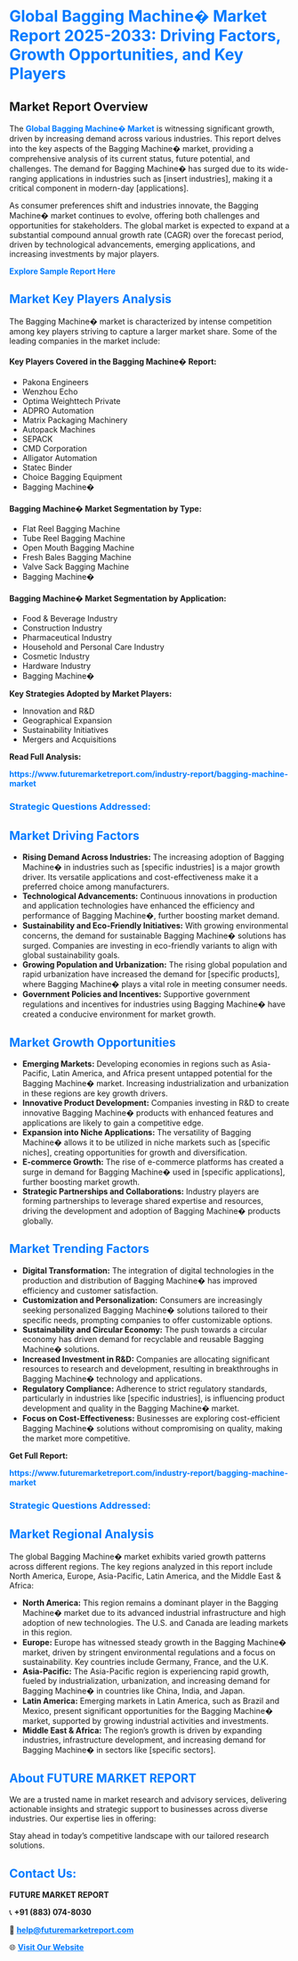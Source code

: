 <h1 style="color: #007BFF;">Global Bagging Machine� Market Report 2025-2033: Driving Factors, Growth Opportunities, and Key Players</h1>

<section id="overview">
<h2>Market Report Overview</h2>
<p>The <a href="https://www.futuremarketreport.com/industry-report/bagging-machine-market" style="color: #007BFF; text-decoration: none;"><strong>Global Bagging Machine� Market</strong></a> is witnessing significant growth, driven by increasing demand across various industries. This report delves into the key aspects of the Bagging Machine� market, providing a comprehensive analysis of its current status, future potential, and challenges. The demand for Bagging Machine� has surged due to its wide-ranging applications in industries such as [insert industries], making it a critical component in modern-day [applications].</p>
<p>As consumer preferences shift and industries innovate, the Bagging Machine� market continues to evolve, offering both challenges and opportunities for stakeholders. The global market is expected to expand at a substantial compound annual growth rate (CAGR) over the forecast period, driven by technological advancements, emerging applications, and increasing investments by major players.</p>
</section>

<section id="overview">
<p><a href="https://www.futuremarketreport.com/request-sample/reportId=98464" style="color: #007BFF; text-decoration: none;"><strong>Explore Sample Report Here</strong></a></p>
</section>

<section id="key-players">
<h2 style="color: #007BFF;">Market Key Players Analysis</h2>
<p>The Bagging Machine� market is characterized by intense competition among key players striving to capture a larger market share. Some of the leading companies in the market include:</p>
<h4>Key Players Covered in the Bagging Machine� Report:</h4>
<ul><li>Pakona Engineers</li><li>Wenzhou Echo</li><li>Optima Weighttech Private</li><li>ADPRO Automation</li><li>Matrix Packaging Machinery</li><li>Autopack Machines</li><li>SEPACK</li><li>CMD Corporation</li><li>Alligator Automation</li><li>Statec Binder</li><li>Choice Bagging Equipment</li><li>Bagging Machine�</li></ul>
<h4>Bagging Machine� Market Segmentation by Type:</h4>
<ul><li>Flat Reel Bagging Machine</li><li>Tube Reel Bagging Machine</li><li>Open Mouth Bagging Machine</li><li>Fresh Bales Bagging Machine</li><li>Valve Sack Bagging Machine</li><li>Bagging Machine�</li></ul>

<h4>Bagging Machine� Market Segmentation by Application:</h4>
<ul><li>Food &amp; Beverage Industry</li><li>Construction Industry</li><li>Pharmaceutical Industry</li><li>Household and Personal Care Industry</li><li>Cosmetic Industry</li><li>Hardware Industry</li><li>Bagging Machine�</li></ul>
<p><strong>Key Strategies Adopted by Market Players:</strong></p>
<ul>
<li>Innovation and R&D</li>
<li>Geographical Expansion</li>
<li>Sustainability Initiatives</li>
<li>Mergers and Acquisitions</li>
</ul>
</section>

<section>
<p><strong>Read Full Analysis: </strong></p><a href="https://www.futuremarketreport.com/industry-report/bagging-machine-market" style="color: #007BFF; text-decoration: none;"><strong>https://www.futuremarketreport.com/industry-report/bagging-machine-market</strong></a>
<h3 style="color: #007BFF;">Strategic Questions Addressed:</h3>
</section>

<section id="driving-factors">
<h2 style="color: #007BFF;">Market Driving Factors</h2>
<ul>
<li><strong>Rising Demand Across Industries:</strong> The increasing adoption of Bagging Machine� in industries such as [specific industries] is a major growth driver. Its versatile applications and cost-effectiveness make it a preferred choice among manufacturers.</li>
<li><strong>Technological Advancements:</strong> Continuous innovations in production and application technologies have enhanced the efficiency and performance of Bagging Machine�, further boosting market demand.</li>
<li><strong>Sustainability and Eco-Friendly Initiatives:</strong> With growing environmental concerns, the demand for sustainable Bagging Machine� solutions has surged. Companies are investing in eco-friendly variants to align with global sustainability goals.</li>
<li><strong>Growing Population and Urbanization:</strong> The rising global population and rapid urbanization have increased the demand for [specific products], where Bagging Machine� plays a vital role in meeting consumer needs.</li>
<li><strong>Government Policies and Incentives:</strong> Supportive government regulations and incentives for industries using Bagging Machine� have created a conducive environment for market growth.</li>
</ul>
</section>

<section id="growth-opportunities">
<h2 style="color: #007BFF;">Market Growth Opportunities</h2>
<ul>
<li><strong>Emerging Markets:</strong> Developing economies in regions such as Asia-Pacific, Latin America, and Africa present untapped potential for the Bagging Machine� market. Increasing industrialization and urbanization in these regions are key growth drivers.</li>
<li><strong>Innovative Product Development:</strong> Companies investing in R&D to create innovative Bagging Machine� products with enhanced features and applications are likely to gain a competitive edge.</li>
<li><strong>Expansion into Niche Applications:</strong> The versatility of Bagging Machine� allows it to be utilized in niche markets such as [specific niches], creating opportunities for growth and diversification.</li>
<li><strong>E-commerce Growth:</strong> The rise of e-commerce platforms has created a surge in demand for Bagging Machine� used in [specific applications], further boosting market growth.</li>
<li><strong>Strategic Partnerships and Collaborations:</strong> Industry players are forming partnerships to leverage shared expertise and resources, driving the development and adoption of Bagging Machine� products globally.</li>
</ul>
</section>

<section id="trending-factors">
<h2 style="color: #007BFF;">Market Trending Factors</h2>
<ul>
<li><strong>Digital Transformation:</strong> The integration of digital technologies in the production and distribution of Bagging Machine� has improved efficiency and customer satisfaction.</li>
<li><strong>Customization and Personalization:</strong> Consumers are increasingly seeking personalized Bagging Machine� solutions tailored to their specific needs, prompting companies to offer customizable options.</li>
<li><strong>Sustainability and Circular Economy:</strong> The push towards a circular economy has driven demand for recyclable and reusable Bagging Machine� solutions.</li>
<li><strong>Increased Investment in R&D:</strong> Companies are allocating significant resources to research and development, resulting in breakthroughs in Bagging Machine� technology and applications.</li>
<li><strong>Regulatory Compliance:</strong> Adherence to strict regulatory standards, particularly in industries like [specific industries], is influencing product development and quality in the Bagging Machine� market.</li>
<li><strong>Focus on Cost-Effectiveness:</strong> Businesses are exploring cost-efficient Bagging Machine� solutions without compromising on quality, making the market more competitive.</li>
</ul>
</section>

<section>
<p><strong>Get Full Report: </strong></p><a href="https://www.futuremarketreport.com/industry-report/bagging-machine-market" style="color: #007BFF; text-decoration: none;"><strong>https://www.futuremarketreport.com/industry-report/bagging-machine-market</strong></a>
<h3 style="color: #007BFF;">Strategic Questions Addressed:</h3>
</section>


<section id="regional-analysis">
<h2 style="color: #007BFF;">Market Regional Analysis</h2>
<p>The global Bagging Machine� market exhibits varied growth patterns across different regions. The key regions analyzed in this report include North America, Europe, Asia-Pacific, Latin America, and the Middle East & Africa:</p>
<ul>
<li><strong>North America:</strong> This region remains a dominant player in the Bagging Machine� market due to its advanced industrial infrastructure and high adoption of new technologies. The U.S. and Canada are leading markets in this region.</li>
<li><strong>Europe:</strong> Europe has witnessed steady growth in the Bagging Machine� market, driven by stringent environmental regulations and a focus on sustainability. Key countries include Germany, France, and the U.K.</li>
<li><strong>Asia-Pacific:</strong> The Asia-Pacific region is experiencing rapid growth, fueled by industrialization, urbanization, and increasing demand for Bagging Machine� in countries like China, India, and Japan.</li>
<li><strong>Latin America:</strong> Emerging markets in Latin America, such as Brazil and Mexico, present significant opportunities for the Bagging Machine� market, supported by growing industrial activities and investments.</li>
<li><strong>Middle East & Africa:</strong> The region’s growth is driven by expanding industries, infrastructure development, and increasing demand for Bagging Machine� in sectors like [specific sectors].</li>
</ul>
</section>

<footer>
<h2 style="color: #007BFF;">About FUTURE MARKET REPORT</h2>
<p>We are a trusted name in market research and advisory services, delivering actionable insights and strategic support to businesses across diverse industries. Our expertise lies in offering:</p>

<p>Stay ahead in today’s competitive landscape with our tailored research solutions.</p>

<h2 style="color: #007BFF;">Contact Us:</h2>
<p><strong>FUTURE MARKET REPORT</strong></p>
<p>📞 <strong>+91 (883) 074-8030</strong></p>
<p>📧 <strong><a href="mailto:help@futuremarketreport.com" style="color: #007BFF;">help@futuremarketreport.com</a></strong></p>
<p>🌐 <strong><a href="https://www.futuremarketreport.com/" style="color: #007BFF;">Visit Our Website</a></strong></p>
</footer>